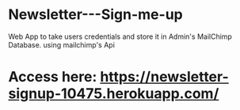 # Newsletter---Sign-me-up
Web App to take users credentials and store it in Admin's MailChimp Database. using mailchimp's Api

# Access here: https://newsletter-signup-10475.herokuapp.com/
